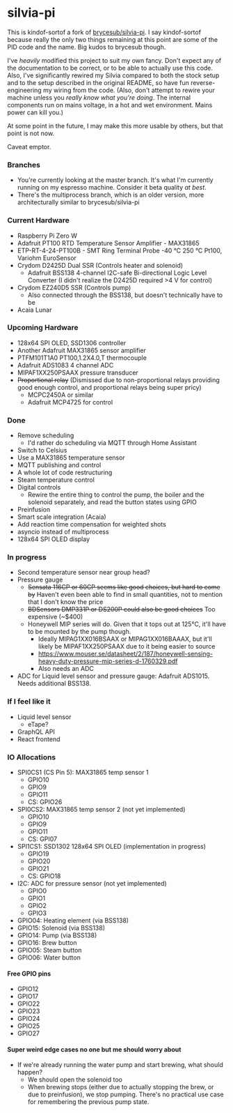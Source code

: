 # silvia-pi
This is kindof-sortof a fork of [brycesub/silvia-pi](https://github.com/brycesub/silvia-pi). I say kindof-sortof because really the only two things remaining at this point are some of the PID code and the name. Big kudos to brycesub though.

I've *heavily* modified this project to suit my own fancy. Don't expect any of the documentation to be correct, 
or to be able to actually use this code. Also, I've significantly rewired my Silvia compared to both the stock setup
and to the setup described in the original README, so have fun reverse-engineering my wiring from the code. (Also, don't attempt to rewire your machine unless you *really know what you're doing*. The internal components run on mains voltage, in a hot and wet environment. Mains power can kill you.)

At some point in the future, I may make this more usable by others, but that point is not now.

Caveat emptor.

### Branches
* You're currently looking at the master branch. It's what I'm currently running on my espresso machine. Consider it beta quality *at best*.
* There's the multiprocess branch, which is an older version, more architecturally similar to brycesub/silvia-pi

### Current Hardware
* Raspberry Pi Zero W
* Adafruit PT100 RTD Temperature Sensor Amplifier - MAX31865
* ETP-RT-4-24-PT100B - SMT Ring Terminal Probe -40 °C 250 °C Pt100, Variohm EuroSensor
* Crydom D2425D Dual SSR (Controls heater and solenoid)
    * Adafruit BSS138 4-channel I2C-safe Bi-directional Logic Level Converter (I didn't realize the D2425D required >4 V for control)
* Crydom EZ240D5 SSR (Controls pump)
    * Also connected through the BSS138, but doesn't technically have to be
* Acaia Lunar

### Upcoming Hardware
* 128x64 SPI OLED, SSD1306 controller
* Another Adafruit MAX31865 sensor amplifier
* PTFM101T1A0 PT100,1.2X4.0,T thermocouple
* Adafruit ADS1083 4 channel ADC
* MIPAF1XX250PSAAX pressure transducer
* ~~Proportional relay~~ (Dismissed due to non-proportional relays providing good enough control, and proportional relays being super pricy)
   * MCPC2450A or similar
   * Adafruit MCP4725 for control

### Done
* Remove scheduling
   * I'd rather do scheduling via MQTT through Home Assistant
* Switch to Celsius
* Use a MAX31865 temperature sensor
* MQTT publishing and control
* A whole lot of code restructuring
* Steam temperature control
* Digital controls
   * Rewire the entire thing to control the pump, the boiler and the solenoid separately, and read the button states using GPIO
* Preinfusion
* Smart scale integration (Acaia)
* Add reaction time compensation for weighted shots
* asyncio instead of multiprocess
* 128x64 SPI OLED display

### In progress
* Second temperature sensor near group head?
* Pressure gauge
    * ~~Sensata 116CP or 60CP seems like good choices, but hard to come by~~ Haven't even been able to find in small quantities, not to mention that I don't know the price
    * ~~BDSensors DMP331P or DS200P could also be good choices~~ Too expensive (~$400)
    * Honeywell MIP series will do. Given that it tops out at 125°C, it'll have to be mounted by the pump though.
      * Ideally MIPAG1XX016BSAAX or MIPAG1XX016BAAAX, but it'll likely be MIPAF1XX250PSAAX due to it being easier to source
      * https://www.mouser.se/datasheet/2/187/honeywell-sensing-heavy-duty-pressure-mip-series-d-1760329.pdf
      * Also needs an ADC
* ADC for Liquid level sensor and pressure gauge: Adafruit ADS1015. Needs additional BSS138.

### If I feel like it
* Liquid level sensor
    * eTape?
* GraphQL API
* React frontend

### IO Allocations
* SPI0CS1 (CS Pin 5): MAX31865 temp sensor 1
   * GPIO10
   * GPIO9
   * GPIO11
   * CS: GPIO26
* SPI0CS2: MAX31865 temp sensor 2 (not yet implemented)
   * GPIO10
   * GPIO9
   * GPIO11
   * CS: GPI07
* SPI1CS1: SSD1302 128x64 SPI OLED (implementation in progress)
   * GPIO19
   * GPIO20
   * GPIO21
   * CS: GPIO18
* I2C: ADC for pressure sensor (not yet implemented)
   * GPIO0
   * GPIO1
   * GPIO2
   * GPIO3
* GPIO04: Heating element (via BSS138)
* GPIO15: Solenoid (via BSS138)
* GPIO14: Pump (via BSS138)
* GPIO16: Brew button
* GPIO05: Steam button
* GPIO06: Water button

#### Free GPIO pins
* GPIO12
* GPIO17
* GPIO22
* GPIO23
* GPIO24
* GPIO25
* GPIO27

#### Super weird edge cases no one but me should worry about
* If we're already running the water pump and start brewing, what should happen?
    * We should open the solenoid too
    * When brewing stops (either due to actually stopping the brew, or due to preinfusion), we stop pumping. There's no practical use case for remembering the previous pump state.
    

